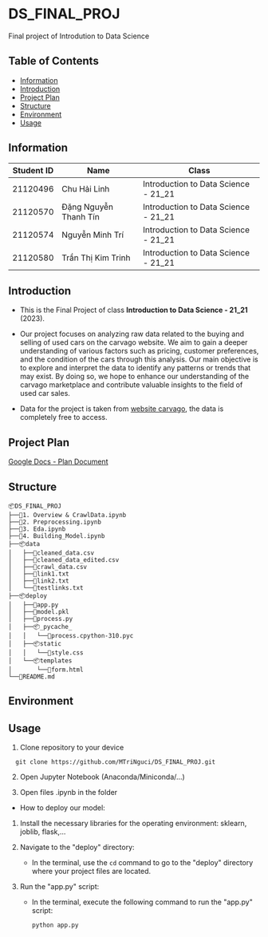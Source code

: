 # DS_FINAL_PROJ
Final project of Introdution to Data Science

## Table of Contents

 - [Information](#information)
 - [Introduction](#introduction)
 - [Project Plan](#project-plan)
 - [Structure](#structure)
 - [Environment](#environment)
 - [Usage](#usage)

## Information

| Student ID | Name                   | Class                                | 
|------------|------------------------|--------------------------------------|
| 21120496   | Chu Hải Linh           | Introduction to Data Science - 21_21 |
| 21120570   | Đặng Nguyễn Thanh Tín  | Introduction to Data Science - 21_21 |
| 21120574   | Nguyễn Minh Trí        | Introduction to Data Science - 21_21 |
| 21120580   | Trần Thị Kim Trinh     | Introduction to Data Science - 21_21 |

## Introduction

- This is the Final Project of class **Introduction to Data Science - 21_21** (2023).

- Our project focuses on analyzing raw data related to the buying and selling of used cars on the carvago website. We aim to gain a deeper understanding of various factors such as pricing, customer preferences, and the condition of the cars through this analysis. Our main objective is to explore and interpret the data to identify any patterns or trends that may exist. By doing so, we hope to enhance our understanding of the carvago marketplace and contribute valuable insights to the field of used car sales.

- Data for the project is taken from [website carvago](https://carvago.com), the data is completely free to access.

## Project Plan

[Google Docs - Plan Document](https://docs.google.com/document/d/1-DmU7-sRuqkwM8OxN_qgs3zILV9BRisZw_LR21Io6Xw)

## Structure

```
📦DS_FINAL_PROJ
├──📜1. Overview & CrawlData.ipynb
├──📜2. Preprocessing.ipynb
├──📜3. Eda.ipynb
├──📜4. Building_Model.ipynb
├──📦data
│   ├──📜cleaned_data.csv
│   ├──📜cleaned_data_edited.csv
│   ├──📜crawl_data.csv
│   ├──📜link1.txt
│   ├──📜link2.txt
│   └──📜testlinks.txt
├──📦deploy
│   ├──📜app.py
│   ├──📜model.pkl
│   ├──📜process.py
│   ├──📦_pycache_
│   │   └──📜process.cpython-310.pyc
│   ├──📦static
│   │   └──📜style.css
│   └──📦templates
│       └──📜form.html
└──📜README.md
```

## Environment

## Usage

1. Clone repository to your device

```
  git clone https://github.com/MTriNguci/DS_FINAL_PROJ.git
```
2. Open Jupyter Notebook (Anaconda/Miniconda/...)

3. Open files .ipynb in the folder

- How to deploy our model:

1. Install the necessary libraries for the operating environment: sklearn, joblib, flask,...

2. Navigate to the "deploy" directory:
   - In the terminal, use the `cd` command to go to the "deploy" directory where your project files are located.

3. Run the "app.py" script:
   - In the terminal, execute the following command to run the "app.py" script:
     ```shell
     python app.py
     ```
